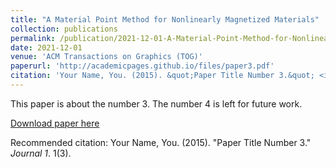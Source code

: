 ```yaml
---
title: "A Material Point Method for Nonlinearly Magnetized Materials"
collection: publications
permalink: /publication/2021-12-01-A-Material-Point-Method-for-Nonlinearly-Magnetized-Materials
date: 2021-12-01
venue: 'ACM Transactions on Graphics (TOG)'
paperurl: 'http://academicpages.github.io/files/paper3.pdf'
citation: 'Your Name, You. (2015). &quot;Paper Title Number 3.&quot; <i>Journal 1</i>. 1(3).'
---
```

This paper is about the number 3. The number 4 is left for future work.

[Download paper here](http://academicpages.github.io/files/paper3.pdf)

Recommended citation: Your Name, You. (2015). "Paper Title Number 3." <i>Journal 1</i>. 1(3).